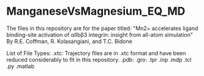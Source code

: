 # ManganeseVsMagnesium_EQ_MD

The files in this repository are for the paper titled: "Mn2+ accelerates ligand binding-site activation of αIIbβ3 integrin: insight from all-atom simulation" By R.E. Coffman, R. Kolasangiani, and T.C. Bidone

List of File Types:
.xtc: Trajectory files are in .xtc format and have been reduced considerably to fit in this repository.
.pdb:
.gro:
.tpr
.inp
.mdp
.tcl
.py
.matlab
